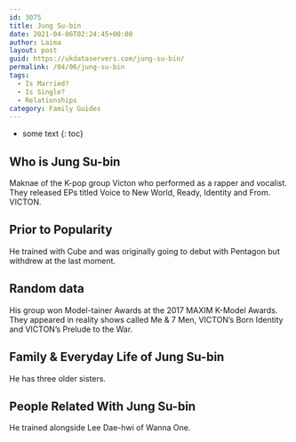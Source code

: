 ```yaml
---
id: 3075
title: Jung Su-bin
date: 2021-04-06T02:24:45+00:00
author: Laima
layout: post
guid: https://ukdataservers.com/jung-su-bin/
permalink: /04/06/jung-su-bin
tags:
  - Is Married?
  - Is Single?
  - Relationships
category: Family Guides
---
```


* some text
{: toc}


## Who is Jung Su-bin
                  
                  
                  
Maknae of the K-pop group Victon who performed as a rapper and vocalist. They released EPs titled Voice to New World, Ready, Identity and From. VICTON.
                  
              
            
              
            
                
                
                
## Prior to Popularity
                  
                  
                  
He trained with Cube and was originally going to debut with Pentagon but withdrew at the last moment.
                  
              
            
              
            
                
                
                
## Random data
                  
                  
                  
His group won Model-tainer Awards at the 2017 MAXIM K-Model Awards. They appeared in reality shows called Me & 7 Men, VICTON&#8217;s Born Identity and VICTON&#8217;s Prelude to the War.
                  
              
            
              
            
                
                
                
## Family & Everyday Life of Jung Su-bin
                  
                  
                  
He has three older sisters.
                  
              
            
              
            
                
                
                
## People Related With Jung Su-bin
                  
                  
                  
He trained alongside Lee Dae-hwi of Wanna One.
                  
              
            
              
            
                
              
            
              
              
            
            
              
            
          
          
          